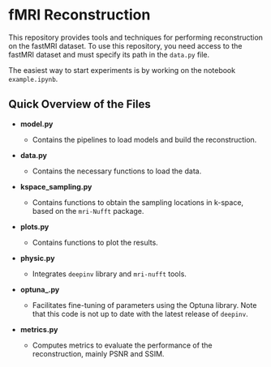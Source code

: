 # fMRI Reconstruction

This repository provides tools and techniques for performing reconstruction on the fastMRI dataset. To use this repository, you need access to the fastMRI dataset and must specify its path in the `data.py` file.

The easiest way to start experiments is by working on the notebook `example.ipynb`.

## Quick Overview of the Files

* **model.py**
  - Contains the pipelines to load models and build the reconstruction.

* **data.py**
  - Contains the necessary functions to load the data.

* **kspace_sampling.py**
  - Contains functions to obtain the sampling locations in k-space, based on the `mri-Nufft` package.

* **plots.py**
  - Contains functions to plot the results.

* **physic.py**
  - Integrates `deepinv` library and `mri-nufft` tools.

* **optuna_.py**
  - Facilitates fine-tuning of parameters using the Optuna library. Note that this code is not up to date with the latest release of `deepinv`.

* **metrics.py**
  - Computes metrics to evaluate the performance of the reconstruction, mainly PSNR and SSIM.
